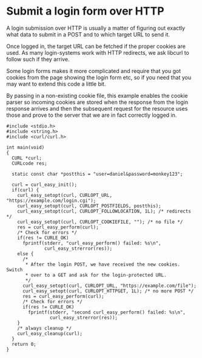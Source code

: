 # Submit a login form over HTTP

A login submission over HTTP is usually a matter of figuring out exactly what
data to submit in a POST and to which target URL to send it.

Once logged in, the target URL can be fetched if the proper cookies are
used. As many login-systems work with HTTP redirects, we ask libcurl to follow
such if they arrive.

Some login forms makes it more complicated and require that you got cookies
from the page showing the login form etc, so if you need that you may want to
extend this code a little bit.

By passing in a non-existing cookie file, this example enables the cookie
parser so incoming cookies are stored when the response from the login
response arrives and then the subsequent request for the resource uses those
and prove to the server that we are in fact correctly logged in.

    #include <stdio.h>
    #include <string.h>
    #include <curl/curl.h>

    int main(void)
    {
      CURL *curl;
      CURLcode res;

      static const char *postthis = "user=daniel&password=monkey123";

      curl = curl_easy_init();
      if(curl) {
        curl_easy_setopt(curl, CURLOPT_URL, "https://example.com/login.cgi");
        curl_easy_setopt(curl, CURLOPT_POSTFIELDS, postthis);
        curl_easy_setopt(curl, CURLOPT_FOLLOWLOCATION, 1L); /* redirects */
        curl_easy_setopt(curl, CURLOPT_COOKIEFILE, ""); /* no file */
        res = curl_easy_perform(curl);
        /* Check for errors */
        if(res != CURLE_OK)
          fprintf(stderr, "curl_easy_perform() failed: %s\n",
                  curl_easy_strerror(res));
        else {
          /*
           * After the login POST, we have received the new cookies. Switch
           * over to a GET and ask for the login-protected URL.
           */
          curl_easy_setopt(curl, CURLOPT_URL, "https://example.com/file");
          curl_easy_setopt(curl, CURLOPT_HTTPGET, 1L); /* no more POST */
          res = curl_easy_perform(curl);
          /* Check for errors */
          if(res != CURLE_OK)
            fprintf(stderr, "second curl_easy_perform() failed: %s\n",
                    curl_easy_strerror(res));
        }
        /* always cleanup */
        curl_easy_cleanup(curl);
      }
      return 0;
    }
